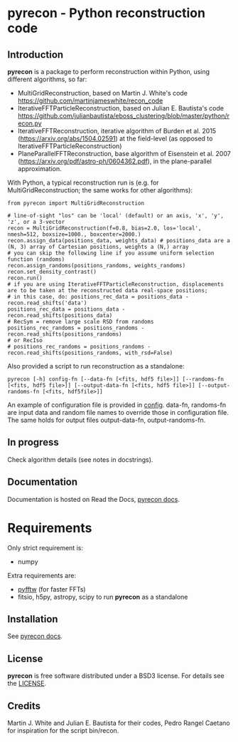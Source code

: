 # pyrecon - Python reconstruction code

## Introduction

**pyrecon** is a package to perform reconstruction within Python, using different algorithms, so far:

  - MultiGridReconstruction, based on Martin J. White's code https://github.com/martinjameswhite/recon_code
  - IterativeFFTParticleReconstruction, based on Julian E. Bautista's code https://github.com/julianbautista/eboss_clustering/blob/master/python/recon.py
  - IterativeFFTReconstruction, iterative algorithm of Burden et al. 2015 (https://arxiv.org/abs/1504.02591) at the field-level (as opposed to IterativeFFTParticleReconstruction)
  - PlaneParallelFFTReconstruction, base algorithm of Eisenstein et al. 2007 (https://arxiv.org/pdf/astro-ph/0604362.pdf), in the plane-parallel approximation.

With Python, a typical reconstruction run is (e.g. for MultiGridReconstruction; the same works for other algorithms):
```
from pyrecon import MultiGridReconstruction

# line-of-sight "los" can be 'local' (default) or an axis, 'x', 'y', 'z', or a 3-vector
recon = MultiGridReconstruction(f=0.8, bias=2.0, los='local', nmesh=512, boxsize=1000., boxcenter=2000.)
recon.assign_data(positions_data, weights_data) # positions_data are a (N, 3) array of Cartesian positions, weights a (N,) array
# you can skip the following line if you assume uniform selection function (randoms)
recon.assign_randoms(positions_randoms, weights_randoms)
recon.set_density_contrast()
recon.run()
# if you are using IterativeFFTParticleReconstruction, displacements are to be taken at the reconstructed data real-space positions;
# in this case, do: positions_rec_data = positions_data - recon.read_shifts('data')
positions_rec_data = positions_data - recon.read_shifts(positions_data)
# RecSym = remove large scale RSD from randoms
positions_rec_randoms = positions_randoms - recon.read_shifts(positions_randoms)
# or RecIso
# positions_rec_randoms = positions_randoms - recon.read_shifts(positions_randoms, with_rsd=False)
```
Also provided a script to run reconstruction as a standalone:
```
pyrecon [-h] config-fn [--data-fn [<fits, hdf5 file>]] [--randoms-fn [<fits, hdf5 file>]] [--output-data-fn [<fits, hdf5 file>]] [--output-randoms-fn [<fits, hdf5file>]]
```
An example of configuration file is provided in [config](https://github.com/cosmodesi/pyrecon/blob/main/bin/config_example.yaml).
data-fn, randoms-fn are input data and random file names to override those in configuration file.
The same holds for output files output-data-fn, output-randoms-fn.

## In progress

Check algorithm details (see notes in docstrings).

## Documentation

Documentation is hosted on Read the Docs, [pyrecon docs](https://pyrecon.readthedocs.io/).

# Requirements

Only strict requirement is:

  - numpy

Extra requirements are:

  - [pyfftw](https://github.com/pyFFTW/pyFFTW) (for faster FFTs)
  - fitsio, h5py, astropy, scipy to run **pyrecon** as a standalone

## Installation

See [pyrecon docs](https://pyrecon.readthedocs.io/en/latest/user/building.html).

## License

**pyrecon** is free software distributed under a BSD3 license. For details see the [LICENSE](https://github.com/cosmodesi/pyrecon/blob/main/LICENSE).

## Credits

Martin J. White and Julian E. Bautista for their codes, Pedro Rangel Caetano for inspiration for the script bin/recon.
